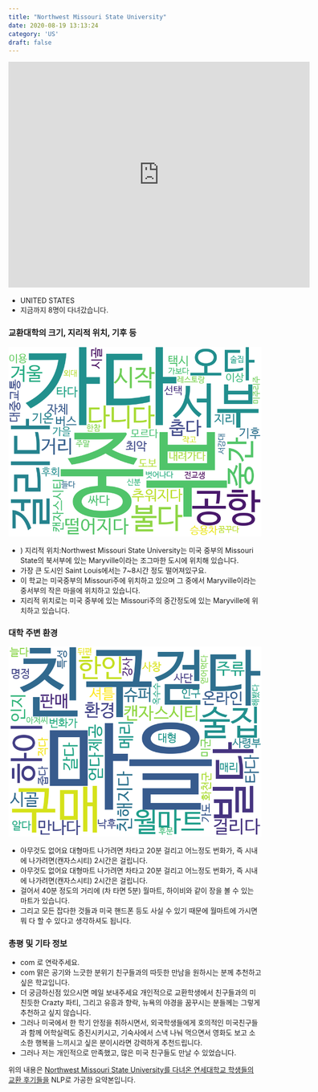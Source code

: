 ```yaml
---
title: "Northwest Missouri State University"
date: 2020-08-19 13:13:24
category: 'US'
draft: false
---
```


<iframe
width="600"
height="450"
frameborder="0" style="border:0"
src="https://www.google.com/maps/embed/v1/place?key=AIzaSyC9e1AME-pVmWC4hBpFdu5S4dKzyepa3HQ&q=Northwest+Missouri+State+University&center=40.3519854,-94.8825243&zoom=14" allowfullscreen>
</iframe>

* UNITED STATES
* 지금까지 8명이 다녀갔습니다. 

### 교환대학의 크기, 지리적 위치, 기후 등

![gen_info-WordCloud](../univ_wordclouds_okt/gen_info/US000132_gen_info_okt.png)

* ) 지리적 위치:Northwest Missouri State University는 미국 중부의 Missouri State의 북서부에 있는 Maryville이라는 조그마한 도시에 위치해 있습니다.
* 가장 큰 도시인 Saint Louis에서는 7~8시간 정도 떨어져있구요.
* 이 학교는 미국중부의 Missouri주에 위치하고 있으며 그 중에서 Maryville이라는 중서부의 작은 마을에 위치하고 있습니다.
* 지리적 위치로는 미국 중부에 있는 Missouri주의 중간정도에 있는 Maryville에 위치하고 있습니다.


### 대학 주변 환경

![env_info-WordCloud](../univ_wordclouds_okt/env_info/US000132_env_info_okt.png)

* 아무것도 없어요 대형마트 나가려면 차타고 20분 걸리고 어느정도 번화가, 즉 시내에 나가려면(캔자스시티) 2시간은 걸립니다.
* 아무것도 없어요 대형마트 나가려면 차타고 20분 걸리고 어느정도 번화가, 즉 시내에 나가려면(캔자스시티) 2시간은 걸립니다.
* 걸어서 40분 정도의 거리에 (차 타면 5분) 월마트, 하이비와 같이 장을 볼 수 있는 마트가 있습니다.
* 그리고 모든 잡다한 것들과 미국 핸드폰 등도 사실 수 있기 때문에 월마트에 가시면 뭐 다 할 수 있다고 생각하셔도 됩니다.


### 총평 및 기타 정보 
* com 로 연락주세요.
* com 맑은 공기와 느긋한 분위기 친구들과의 따듯한 만남을 원하시는 분께 추천하고 싶은 학교입니다.
* 더 궁금하신점 있으시면 메일 보내주세요 개인적으로 교환학생에서 친구들과의 미친듯한 Crazty 파티, 그리고 유흥과 향락, 뉴욕의 야경을 꿈꾸시는 분들께는 그렇게 추천하고 싶지 않습니다.
* 그러나 미국에서 한 학기 안정을 취하시면서, 외국학생들에게 호의적인 미국친구들과 함께 어학실력도 증진시키시고, 기숙사에서 스낵 나눠 먹으면서 영화도 보고 소소한 행복을 느끼시고 싶은 분이시라면 강력하게 추천드립니다.
* 그러나 저는 개인적으로 만족했고, 많은 미국 친구들도 만날 수 있었습니다.


위의 내용은 [Northwest Missouri State University를 다녀온 연세대학교 학생들의 교환 후기들을](http://oia.yonsei.ac.kr/partner/expReport.asp?ucode=US000132&bgbn=A) NLP로 가공한 요약본입니다. 

